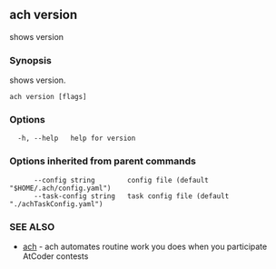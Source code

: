## ach version

shows version

### Synopsis

shows version.

```
ach version [flags]
```

### Options

```
  -h, --help   help for version
```

### Options inherited from parent commands

```
      --config string        config file (default "$HOME/.ach/config.yaml")
      --task-config string   task config file (default "./achTaskConfig.yaml")
```

### SEE ALSO

* [ach](ach.md)	 - ach automates routine work you does when you participate AtCoder contests

